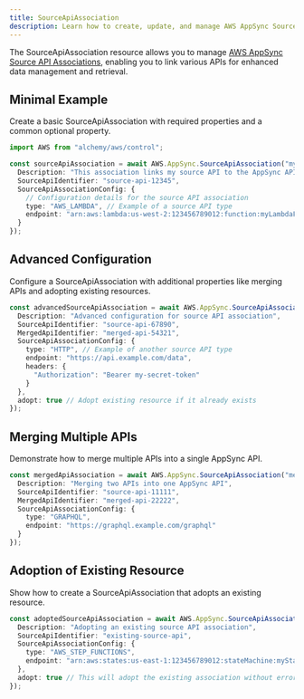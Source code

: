 ```yaml
---
title: SourceApiAssociation
description: Learn how to create, update, and manage AWS AppSync SourceApiAssociations using Alchemy Cloud Control.
---
```



The SourceApiAssociation resource allows you to manage [AWS AppSync Source API Associations](https://docs.aws.amazon.com/appsync/latest/userguide/), enabling you to link various APIs for enhanced data management and retrieval.

## Minimal Example

Create a basic SourceApiAssociation with required properties and a common optional property.

```ts
import AWS from "alchemy/aws/control";

const sourceApiAssociation = await AWS.AppSync.SourceApiAssociation("mySourceApiAssociation", {
  Description: "This association links my source API to the AppSync API",
  SourceApiIdentifier: "source-api-12345",
  SourceApiAssociationConfig: {
    // Configuration details for the source API association
    type: "AWS_LAMBDA", // Example of a source API type
    endpoint: "arn:aws:lambda:us-west-2:123456789012:function:myLambdaFunction"
  }
});
```

## Advanced Configuration

Configure a SourceApiAssociation with additional properties like merging APIs and adopting existing resources.

```ts
const advancedSourceApiAssociation = await AWS.AppSync.SourceApiAssociation("advancedSourceApiAssociation", {
  Description: "Advanced configuration for source API association",
  SourceApiIdentifier: "source-api-67890",
  MergedApiIdentifier: "merged-api-54321",
  SourceApiAssociationConfig: {
    type: "HTTP", // Example of another source API type
    endpoint: "https://api.example.com/data",
    headers: {
      "Authorization": "Bearer my-secret-token"
    }
  },
  adopt: true // Adopt existing resource if it already exists
});
```

## Merging Multiple APIs

Demonstrate how to merge multiple APIs into a single AppSync API.

```ts
const mergedApiAssociation = await AWS.AppSync.SourceApiAssociation("mergedApiAssociation", {
  Description: "Merging two APIs into one AppSync API",
  SourceApiIdentifier: "source-api-11111",
  MergedApiIdentifier: "merged-api-22222",
  SourceApiAssociationConfig: {
    type: "GRAPHQL",
    endpoint: "https://graphql.example.com/graphql"
  }
});
```

## Adoption of Existing Resource

Show how to create a SourceApiAssociation that adopts an existing resource.

```ts
const adoptedSourceApiAssociation = await AWS.AppSync.SourceApiAssociation("adoptedSourceApiAssociation", {
  Description: "Adopting an existing source API association",
  SourceApiIdentifier: "existing-source-api",
  SourceApiAssociationConfig: {
    type: "AWS_STEP_FUNCTIONS",
    endpoint: "arn:aws:states:us-east-1:123456789012:stateMachine:myStateMachine"
  },
  adopt: true // This will adopt the existing association without error
});
```

